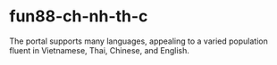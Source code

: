 # fun88-ch-nh-th-c
The portal supports many languages, appealing to a varied population fluent in Vietnamese, Thai, Chinese, and English.
